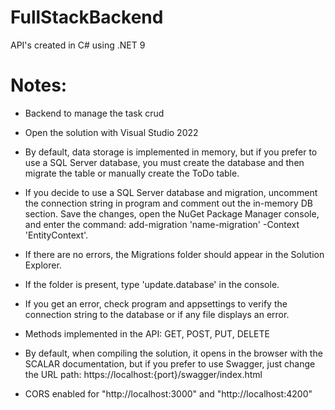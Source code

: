 # FullStackBackend
API's created in C# using .NET 9

# Notes:
- Backend to manage the task crud
- Open the solution with Visual Studio 2022
- By default, data storage is implemented in memory, but if you prefer to use a SQL Server database, you must create the database and then migrate the table or manually create the ToDo table.
- If you decide to use a SQL Server database and migration, uncomment the connection string in program and comment out the in-memory DB section. Save the changes, open the NuGet Package Manager console, and enter the command: add-migration 'name-migration' -Context 'EntityContext'.
- If there are no errors, the Migrations folder should appear in the Solution Explorer.
- If the folder is present, type 'update.database' in the console.
- If you get an error, check program and appsettings to verify the connection string to the database or if any file displays an error.

- Methods implemented in the API:
   GET, POST, PUT, DELETE
- By default, when compiling the solution, it opens in the browser with the SCALAR documentation, but if you prefer to use Swagger, just change the URL path: https://localhost:{port}/swagger/index.html
- CORS enabled for "http://localhost:3000" and "http://localhost:4200"
